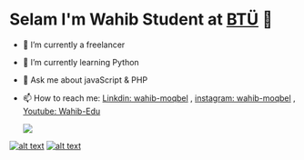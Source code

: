 # Selam I'm Wahib Student at  [BTÜ](https://btu.edu.tr/)  👋

- 🔭 I’m currently a freelancer
- 🌱 I’m currently learning Python 
- 💬 Ask me about javaScript & PHP 
- 📫 How to reach me: [Linkdin: wahib-moqbel](https://www.linkedin.com/in/wahib-moqbel-b5b7241ba) , [instagram: wahib-moqbel](https://www.instagram.com/wahib_hael/) ,  [Youtube: Wahib-Edu](http://shorturl.at/opsG9)

  <img src= 
"https://camo.githubusercontent.com/ffcbbe1dfca600112a808bb11b32f113ebd2bf315c976528d92c57cefcfb4262/68747470733a2f2f6769746875622d726561646d652d73746174732e76657263656c2e6170702f6170693f757365726e616d653d616e7572616768617a72612673686f775f69636f6e733d74727565267468656d653d7261646963616c">      



[![alt text][2.1]][2]
[![alt text][6.1]][6]

[2.1]: http://i.imgur.com/P3YfQoD.png (facebook icon with padding)
[6.1]: http://i.imgur.com/0o48UoR.png (github icon with padding)

[2.2]: http://i.imgur.com/fep1WsG.png (facebook icon without padding)
[6.2]: http://i.imgur.com/9I6NRUm.png (github icon without padding)

[2]: http://www.facebook.com/waheeb.hael
[6]: http://www.github.com/Wahib-eng




